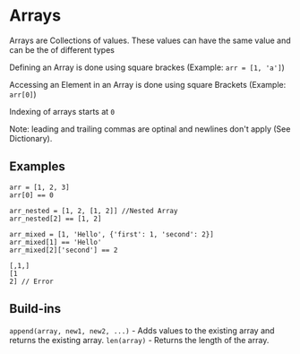 # Arrays
Arrays are Collections of values. These values can have the same value and can be the of different types

Defining an Array is done using square brackes (Example: `arr = [1, 'a']`)

Accessing an Element in an Array is done using square Brackets (Example: `arr[0]`)

Indexing of arrays starts at `0`

Note: leading and trailing commas are optinal and newlines don't apply (See Dictionary).


## Examples

```
arr = [1, 2, 3]
arr[0] == 0

arr_nested = [1, 2, [1, 2]] //Nested Array
arr_nested[2] == [1, 2]

arr_mixed = [1, 'Hello', {'first': 1, 'second': 2}]
arr_mixed[1] == 'Hello'
arr_mixed[2]['second'] == 2 

[,1,]
[1
2] // Error

```


## Build-ins
`append(array, new1, new2, ...)` - Adds values to the existing array and returns the existing array.
`len(array)` - Returns the length of the array. 
